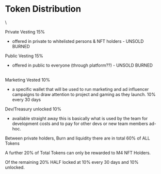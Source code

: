 # Token Distribution

\


Private Vesting 15%

* offered in private to whitelisted persons & NFT holders - UNSOLD BURNED&#x20;



Public Vesting 15%

* offered in public to everyone (through platform??) - UNSOLD BURNED

\
Marketing Vested 10%

* a specific wallet that will be used to run marketing and ad influencer campaigns to draw attention to project and gaming as they launch. 10% every 30 days



Dev/Treasury unlocked 10%

* available straight away this is basically what is used by the team for development costs and to pay for other devs or new team members ad-hoc.



Between private holders, Burn and liquidity there are in total 60% of ALL Tokens

A further 20%  of Total Tokens can only be rewarded to M4 NFT Holders.

Of the remaining 20% HALF locked at 10% every 30 days and 10% unlocked.
